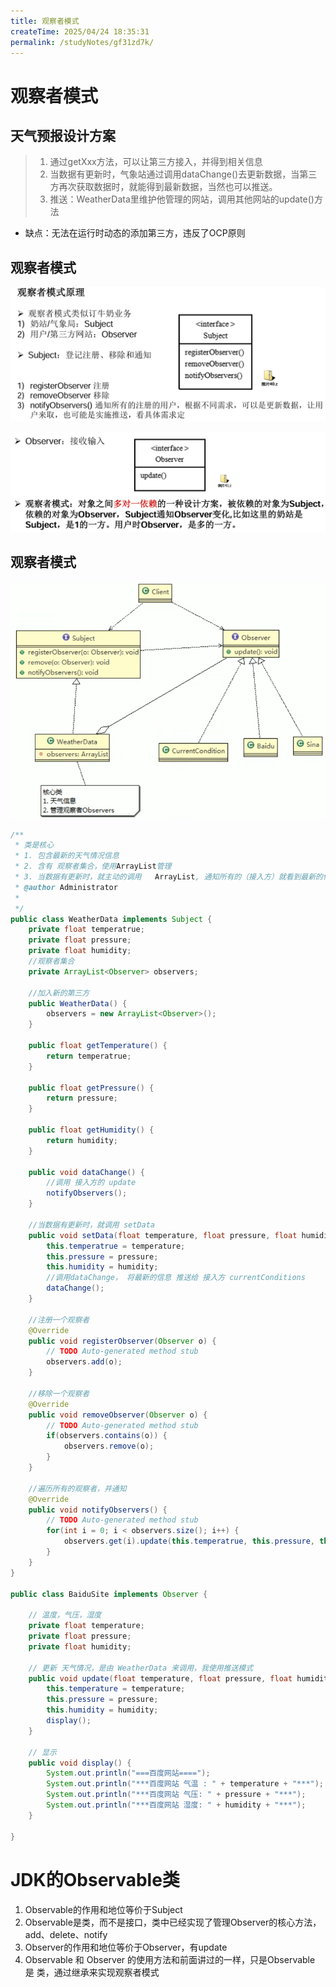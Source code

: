 ```yaml
---
title: 观察者模式
createTime: 2025/04/24 18:35:31
permalink: /studyNotes/gf31zd7k/
---
```

# 观察者模式

## 天气预报设计方案

>1. 通过getXxx方法，可以让第三方接入，并得到相关信息
>2. 当数据有更新时，气象站通过调用dataChange()去更新数据，当第三方再次获取数据时，就能得到最新数据，当然也可以推送。
>3. 推送：WeatherData里维护他管理的网站，调用其他网站的update()方法

- 缺点：无法在运行时动态的添加第三方，违反了OCP原则

## 观察者模式

![image-20250326105550089](./assets/image-20250326105550089.png)

![image-20250326105610248](./assets/image-20250326105610248.png)

## 观察者模式

![image-20250326105915321](./assets/image-20250326105915321.png)

```java
/**
 * 类是核心
 * 1. 包含最新的天气情况信息 
 * 2. 含有 观察者集合，使用ArrayList管理
 * 3. 当数据有更新时，就主动的调用   ArrayList, 通知所有的（接入方）就看到最新的信息
 * @author Administrator
 *
 */
public class WeatherData implements Subject {
	private float temperatrue;
	private float pressure;
	private float humidity;
	//观察者集合
	private ArrayList<Observer> observers;
	
	//加入新的第三方
	public WeatherData() {
		observers = new ArrayList<Observer>();
	}

	public float getTemperature() {
		return temperatrue;
	}

	public float getPressure() {
		return pressure;
	}

	public float getHumidity() {
		return humidity;
	}

	public void dataChange() {
		//调用 接入方的 update
		notifyObservers();
	}

	//当数据有更新时，就调用 setData
	public void setData(float temperature, float pressure, float humidity) {
		this.temperatrue = temperature;
		this.pressure = pressure;
		this.humidity = humidity;
		//调用dataChange， 将最新的信息 推送给 接入方 currentConditions
		dataChange();
	}

	//注册一个观察者
	@Override
	public void registerObserver(Observer o) {
		// TODO Auto-generated method stub
		observers.add(o);
	}

	//移除一个观察者
	@Override
	public void removeObserver(Observer o) {
		// TODO Auto-generated method stub
		if(observers.contains(o)) {
			observers.remove(o);
		}
	}

	//遍历所有的观察者，并通知
	@Override
	public void notifyObservers() {
		// TODO Auto-generated method stub
		for(int i = 0; i < observers.size(); i++) {
			observers.get(i).update(this.temperatrue, this.pressure, this.humidity);
		}
	}
}

public class BaiduSite implements Observer {

	// 温度，气压，湿度
	private float temperature;
	private float pressure;
	private float humidity;

	// 更新 天气情况，是由 WeatherData 来调用，我使用推送模式
	public void update(float temperature, float pressure, float humidity) {
		this.temperature = temperature;
		this.pressure = pressure;
		this.humidity = humidity;
		display();
	}

	// 显示
	public void display() {
		System.out.println("===百度网站====");
		System.out.println("***百度网站 气温 : " + temperature + "***");
		System.out.println("***百度网站 气压: " + pressure + "***");
		System.out.println("***百度网站 湿度: " + humidity + "***");
	}

}
```

# JDK的Observable类

1. Observable的作用和地位等价于Subject
2. Observable是类，而不是接口，类中已经实现了管理Observer的核心方法，add、delete、notify
3. Observer的作用和地位等价于Observer，有update
4. Observable 和 Observer 的使用方法和前面讲过的一样，只是Observable 是 类，通过继承来实现观察者模式